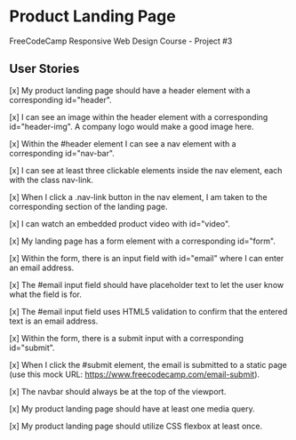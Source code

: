 # Product Landing Page

FreeCodeCamp Responsive Web Design Course - Project #3

## User Stories

[x] My product landing page should have a header element with a corresponding id="header".

[x] I can see an image within the header element with a corresponding id="header-img". A company logo would make a good image here.

[x] Within the #header element I can see a nav element with a corresponding id="nav-bar".

[x] I can see at least three clickable elements inside the nav element, each with the class nav-link.

[x] When I click a .nav-link button in the nav element, I am taken to the corresponding section of the landing page.

[x] I can watch an embedded product video with id="video".

[x] My landing page has a form element with a corresponding id="form".

[x] Within the form, there is an input field with id="email" where I can enter an email address.

[x] The #email input field should have placeholder text to let the user know what the field is for.

[x] The #email input field uses HTML5 validation to confirm that the entered text is an email address.

[x] Within the form, there is a submit input with a corresponding id="submit".

[x] When I click the #submit element, the email is submitted to a static page (use this mock URL: https://www.freecodecamp.com/email-submit).

[x] The navbar should always be at the top of the viewport.

[x] My product landing page should have at least one media query.

[x] My product landing page should utilize CSS flexbox at least once.